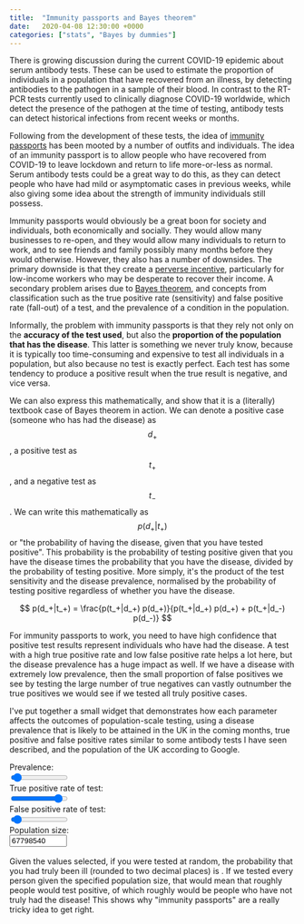 ```yaml
---
title:  "Immunity passports and Bayes theorem"
date:   2020-04-08 12:30:00 +0000
categories: ["stats", "Bayes by dummies"]
---
```


There is growing discussion during the current COVID-19 epidemic about serum 
antibody tests. These can be used to estimate the proportion of individuals
in a population that have recovered from an illness, by detecting antibodies
to the pathogen in a sample of their blood.
In contrast to the RT-PCR tests currently
used to clinically diagnose COVID-19 worldwide, which detect the 
presence of the pathogen at the time of testing, antibody tests can detect
historical infections from recent weeks or months.

Following from the development of these tests, the idea of 
[immunity passports](https://www.theguardian.com/world/2020/mar/30/immunity-passports-could-speed-up-return-to-work-after-covid-19) has been mooted
by a number of outfits and individuals. The idea of an immunity passport is
to allow people who have recovered from COVID-19 to leave lockdown and return
to life more-or-less as normal. Serum antibody tests could be a great way to
do this, as they can detect people who have had mild or asymptomatic cases
in previous weeks, while also giving some idea about the strength of immunity
individuals still possess.

Immunity passports would obviously be a great boon for society and individuals,
both economically and socially. They would allow many businesses to re-open,
and they would allow many individuals to return to work, and to see friends and
family possibly many months before they would otherwise.
However, they also has a number of downsides. The primary downside is that they 
create a [perverse incentive](https://en.wikipedia.org/wiki/Perverse_incentive),
particularly for low-income workers who may be desperate to recover their 
income. A secondary problem arises due to 
[Bayes theorem](https://en.wikipedia.org/wiki/Bayes'_theorem),
and concepts from classification such as the true positive rate (sensitivity)
and false positive rate (fall-out) of a test, and the prevalence of a condition
in the population.

Informally, the problem with immunity passports is that they rely not only on
the **accuracy of the test used**, but also the **proportion of the population
that has the disease**.
This latter is something we never truly know, because it is typically
too time-consuming and expensive to test all individuals in a population, but 
also because no test is exactly perfect. Each test has some tendency to 
produce a positive result when the true result is negative, and vice versa.

We can also express this mathematically, and show that it is a (literally)
textbook case of Bayes theorem in action.
We can denote a positive case (someone who has had the disease) as $$d_+$$,
a positive test as $$t_+$$, and a negative test as $$t_-$$.
We can write this mathematically as $$p(d_+|t_+)$$ or "the probability of having
the disease, given that you have tested positive". This probability is the 
probability of testing positive given that you have the disease times 
the probability that you have the disease, divided by the probability of testing
positive. More simply, it's the product of the test sensitivity and the disease
prevalence, normalised by the probability of testing positive regardless of 
whether you have the disease.

$$
p(d_+|t_+) = \frac{p(t_+|d_+) p(d_+)}{p(t_+|d_+) p(d_+) + p(t_+|d_-) p(d_-)}
$$

For immunity passports to work, you need to have high confidence that positive
test results represent individuals who have had the disease.
A test with a high true positive rate and low false positive rate helps
a lot here, but the disease prevalence has a huge impact as well. If we
have a disease with extremely low prevalence, then the small proportion of false
positives we see by testing the large number of true negatives can vastly 
outnumber the true positives we would see if we tested all truly positive cases.

I've put together a small widget that demonstrates how each parameter affects
the outcomes of population-scale testing, using a disease prevalence that
is likely to be attained in the UK in the coming months,
true positive and false positive rates similar to some antibody tests I have
seen described, and the population of the UK according to Google.

<style>
input {
  /*position: absolute;*/
  /*right: 20%;*/
  width: 20%;
}
</style>


<div class="slidecontainer">
  <label for="positives">Prevalence:
    <div id="posf" style='display:inline;'></div>
  </label>
  <br>
  <input type="range" min="1" max="999" value="50" class="slider" id="positives">
  <br>
  <label for="tp_rate">True positive rate of test:
    <div id="tprf" style='display:inline;'></div>
  </label>
  <br>
  <input type="range" min="1" max="1000" value="900" class="slider" id="tp_rate"> 
  <br>
  <label for="fp_rate">False positive rate of test:
    <div id="fprf" style='display:inline;'></div>
  </label>
  <br>
  <input type="range" min="1" max="1000" value="50" class="slider" id="fp_rate">
  <br>
  <label for="population">Population size:</label>
  <br>
  <input type="text" id="population" name="population" value="67798540">
  <br>
</div>
<br>


<div>
  Given the values selected, if you were tested at random, the probability that 
  you had truly been ill (rounded to two decimal places) 
  is <div id="pdisease" style='display:inline;'> </div>.
  If we tested every person given the specified population size, that would mean 
  that roughly
  <div id="nps" style='display:inline;'> </div> people would test positive,
  of which roughly
  <div id="nfps" style='display:inline;'> </div>
  would be people who have not truly had the disease!
  This shows why "immunity 
  passports" are a really tricky idea to get right.
</div>

<script>
  var pslider = document.getElementById("positives");
  var poutput = document.getElementById("posf");
  var tslider = document.getElementById("tp_rate");
  var toutput = document.getElementById("tprf");
  var fslider = document.getElementById("fp_rate");
  var foutput = document.getElementById("fprf");
  var pdisease = document.getElementById("pdisease");
  var popfield = document.getElementById("population");
  var nfps = document.getElementById("nfps");
  var nps = document.getElementById("nps");

  function numberWithCommas(x) {
    return x.toString().replace(/\B(?=(\d{3})+(?!\d))/g, ",");
  }
  function roundToTwoDigits(x) {
    return Math.round((x + 1e-15) * 100) / 100;
  }
  function updateValues() {
    poutput.innerHTML = (pslider.value / 10) + "%";
    toutput.innerHTML = (tslider.value / 10) + "%";
    foutput.innerHTML = (fslider.value / 10) + "%";
    population = popfield.value;

    positives = pslider.value / 1000;
    tp_rate = tslider.value / 1000;
    fp_rate = fslider.value / 1000;

    negatives = 1 - positives;

    fps = negatives * fp_rate;
    tps = positives * tp_rate;
    tns = negatives * (1 - fp_rate);
    fns = positives * (1 - tp_rate);

    prob_disease_given_p = tps / (tps + fps);
    pdisease.innerHTML = roundToTwoDigits(prob_disease_given_p);
    // pdisease.innerHTML = prob_disease_given_p;
    nps.innerHTML = numberWithCommas(Math.round(population * (tps + fps)));
    nfps.innerHTML = numberWithCommas(Math.round(population * (fps)));
  }

  updateValues();
  pslider.oninput = updateValues;
  tslider.oninput = updateValues;
  fslider.oninput = updateValues;
</script>


